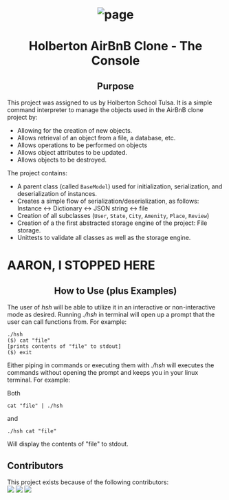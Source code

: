 # <center>![page](https://github.com/matiassingers/awesome-readme/blob/master/icon.png?raw=true)


# <center>Holberton AirBnB Clone - The Console

## <center> Purpose

This project was assigned to us by Holberton School Tulsa. It is a simple command interpreter to manage the objects used in the AirBnB clone project by:
- Allowing for the creation of new objects.
- Allows retrieval of an object from a file, a database, etc.
- Allows operations to be performed on objects
- Allows object attributes to be updated.
- Allows objects to be destroyed.

The project contains:
- A parent class (called `BaseModel`) used for initialization, serialization, and deserialization of instances.
- Creates a simple flow of serialization/deserialization, as follows: Instance <-> Dictionary <-> JSON string <-> file
- Creation of all subclasses (`User`, `State`, `City`, `Amenity`, `Place`, `Review`)
- Creation of a the first abstracted storage engine of the project: File storage.
- Unittests to validate all classes as well as the storage engine.

# AARON, I STOPPED HERE

## <center>How to Use (plus Examples)
The user of *hsh* will be able to utilize it in an interactive or non-interactive mode as desired. Running *./hsh* in terminal will open up a prompt that the user can call functions from. For example:

    ./hsh
    ($) cat "file"
    [prints contents of "file" to stdout]
    ($) exit
    

Either piping in commands or executing them with *./hsh* will executes the commands without opening the prompt and keeps you in your linux terminal. For example:

Both

    cat "file" | ./hsh

and

   `./hsh cat "file"` 

Will display the contents of "file" to stdout. 

## Contributors
This project exists because of the following contributors:<br />
<a href="https://github.com/mdallen5393"><img src="https://avatars.githubusercontent.com/u/92639333?v=4"></a> <a href="https://github.com/AaronManuel15"><img src="https://avatars.githubusercontent.com/u/100643249?v=4"></a> <a href="https://github.com/AnActualBanana"><img src="https://avatars.githubusercontent.com/u/92802843?v=4"></a> 



